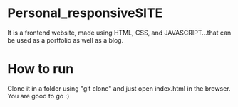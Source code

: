 # Personal_responsiveSITE

It is a frontend website, made using HTML, CSS, and JAVASCRIPT...that can be used as a portfolio as well as a blog.

# How to run

Clone it in a folder using "git clone" and just open index.html in the browser. 
You are good to go :)

